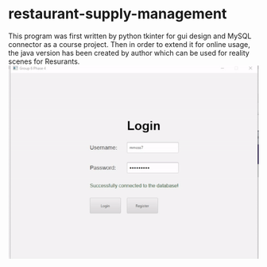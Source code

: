 # restaurant-supply-management
This program was first written by python tkinter for gui design and MySQL connector as a course project. Then in order to extend it for online usage, the java version has been created by author which can be used for reality scenes for Resurants.
![image](/figures/admin.gif)
